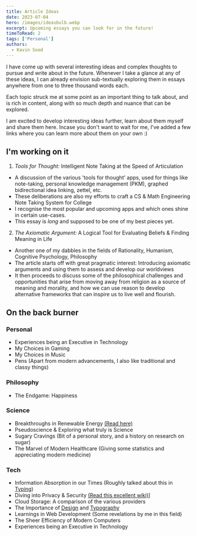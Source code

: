 ```yaml
---
title: Article Ideas
date: 2023-07-04
hero: /images/ideasbulb.webp
excerpt: Upcoming essays you can look for in the future!
timeToRead: 2
tags: ['Personal']
authors:
  - Kavin Sood
---
```


I have come up with several interesting ideas and complex thoughts to pursue and write about in the future. Whenever I take a glance at any of these ideas, I can already envision sub-textually exploring them in essays anywhere from one to three thousand words each.

Each topic struck me at some point as an important thing to talk about, and is rich in content, along with so much depth and nuance that can be explored.

I am excited to develop interesting ideas further, learn about them myself and share them here. Incase you don't want to wait for me, I've added a few links where you can learn more about them on your own :)

## I'm working on it
1. *Tools for Thought:* Intelligent Note Taking at the Speed of Articulation
- A discussion of the various 'tools for thought' apps, used for things like note-taking, personal knowledge management (PKM), graphed bidirectional idea linking, zettel, etc.
- These deliberations are also my efforts to craft a CS & Math Engineering Note Taking System for College
- I recognise the most popular and upcoming apps and which ones shine in certain use-cases.
- This essay is *long* and supposed to be one of my best pieces yet.
2. *The Axiomatic Argument:* A Logical Tool for Evaluating Beliefs & Finding Meaning in Life
* Another one of my dabbles in the fields of Rationality, Humanism, Cognitive Psychology, Philosophy 
* The article starts off with great pragmatic interest: Introducing axiomatic arguments and using them to assess and develop our worldviews 
* It then proceeds to discuss some of the philosophical challenges and opportunities that arise from moving away from religion as a source of meaning and morality, and how we can use reason to develop alternative frameworks that can inspire us to live well and flourish.

## On the back burner
### Personal
* Experiences being an Executive in Technology
* My Choices in Gaming
* My Choices in Music
* Pens (Apart from modern advancements, I also like traditional and classy things)
### Philosophy
* The Endgame: Happiness
### Science
* Breakthroughs in Renewable Energy [(Read here)](https://www.technologyreview.com/topic/climate-change/clean-energy/)
* Pseudoscience & Exploring what truly is Science
* Sugary Cravings (Bit of a personal story, and a history on research on sugar)
* The Marvel of Modern Healthcare (Giving some statistics and appreciating modern medicine)
### Tech
* Information Absorption in our Times (Roughly talked about this in [Typing](https://kavinsood.com/post/typing))
* Diving into Privacy & Security [(Read this excellent wiki)](https://www.privacyguides.org/en)]
* Cloud Storage: A comparison of the various providers
* The Importance of [Design](https://medium.com/macoclock/what-makes-apple-design-so-good-d430ef97c6d2) and [Typography](https://www.youtube.com/watch?v=WVfRxFwVHQc&list=LL&index=2&pp=gAQBiAQB)
* Learnings in Web Development (Some revelations by me in this field)
* The Sheer Efficiency of Modern Computers
* Experiences being an Executive in Technology